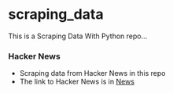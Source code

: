 # scraping_data
This is a Scraping Data With Python repo...
### Hacker News
* Scraping data from Hacker News in this repo
* The link to Hacker News is in [News](https://news.ycombinator.com/)
